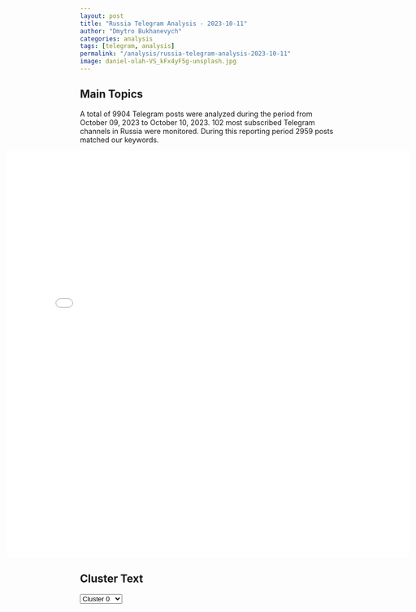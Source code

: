 ```yaml
---
layout: post
title: "Russia Telegram Analysis - 2023-10-11"
author: "Dmytro Bukhanevych"
categories: analysis
tags: [telegram, analysis]
permalink: "/analysis/russia-telegram-analysis-2023-10-11"
image: daniel-olah-VS_kFx4yF5g-unsplash.jpg
---
```

<style>
    /* Adjusting iframe-container styles */
    .wide-iframe-container {
        width: calc(100% + 30vw);  /* Extending the width */
        margin-left: -15vw;       /* Negative margin to push to the left */
        overflow: hidden;         /* In case the iframe content spills over */
    }
    .wide-iframe-container iframe {
        width: 100%;  /* Making the iframe take the full width of its container */
        border: none; /* Removing any borders from the iframe */
    }
    /* Toggle mechanism */
    .hidden {
        display: none;
    }
    .show-content-target:checked + .show-content {
        display: block;
    }
</style>
<h2>Main Topics</h2>
<p>A total of 9904 Telegram posts were analyzed during the period from October 09, 2023 to October 10, 2023. 102 most subscribed Telegram channels in Russia were monitored. During this reporting period 2959 posts matched our keywords.</p>
<!-- Embedding Main Plotly Visualization -->
<div class="wide-iframe-container">
    <iframe src="{{site.baseurl}}/visualizations/2023-10-11/fig_topics_time.html" height="800"></iframe>
</div>
<h2>Cluster Text</h2>
<!-- Dropdown to select a cluster -->
<select id="clusterSelector" onchange="displayClusterText()">
<option value="0">Cluster 0</option><option value="1">Cluster 1</option><option value="2">Cluster 2</option><option value="3">Cluster 3</option><option value="4">Cluster 4</option><option value="5">Cluster 5</option><option value="6">Cluster 6</option><option value="7">Cluster 7</option><option value="8">Cluster 8</option><option value="9">Cluster 9</option><option value="10">Cluster 10</option><option value="11">Cluster 11</option><option value="12">Cluster 12</option>
</select>
<!-- Display area for the selected cluster's text -->
<div id="clusterTextDisplay" class="hidden"></div>
<script type="text/javascript">
    var clusterDetails = {"0": "Text: \ud83d\udc49 \"\u041f\u043e\u0437\u044b\u0432\u043d\u043e\u0439 \u0411\u0440\u044e\u0441\"\ud83d\udd25\u041f\u0440\u043e\u0442\u0438\u0432\u043d\u0438\u043a \u043f\u0443\u0431\u043b\u0438\u043a\u0443\u0435\u0442 \u043a\u0430\u0434\u0440\u044b \u0438\u0437 \u0410\u0432\u0434\u0435\u0435\u0432\u043a\u0438\u0412\u0435\u0440\u043e\u044f\u0442\u043d\u043e, \u043d\u0430 \u043d\u0438\u0445 - \u043f\u043e\u0441\u043b\u0435\u0434\u0441\u0442\u0432\u0438\u044f \u043d\u0430\u0448\u0435\u0433\u043e \u043c\u0430\u0441\u0441\u0438\u0440\u043e\u0432\u0430\u043d\u043d\u043e\u0433\u043e \u0443\u0434\u0430\u0440\u0430 \u0430\u0432\u0438\u0430\u0446\u0438\u0435\u0439 \u0438 \u0430\u0440\u0442\u0438\u043b\u043b\u0435\u0440\u0438\u0435\u0439 \u043f\u043e \u043f\u043e\u0437\u0438\u0446\u0438\u044f\u043c \u0412\u0421\u0423 \u043d\u0430 \u0442\u043e\u043c \u0443\u0447\u0430\u0441\u0442\u043a\u0435 \u0444\u0440\u043e\u043d\u0442\u0430. \ud83d\udc49 \"\u0410\u043b\u0435\u043a\u0441\u0430\u043d\u0434\u0440 \u0416\u0443\u0447\u043a\u043e\u0432\u0441\u043a\u0438\u0439\"\u0421\u043d\u043e\u0432\u0430 \u043d\u0430\u0448\u0438 \u0432\u0437\u044f\u043b\u0438\u0441\u044c \u0437\u0430 \u0410\u0432\u0434\u0435\u0435\u0432\u043a\u0443. \u042d\u0442\u043e \u0437\u0430\u043c\u0435\u0447\u0430\u0442\u0435\u043b\u044c\u043d\u043e, \u043d\u043e \u0431\u0440\u0430\u043b\u0438\u0441\u044c \u043c\u044b \u0438 \u0433\u043e\u0434 \u043d\u0430\u0437\u0430\u0434, \u0430 \u0445\u043e\u0445\u043e\u043b \u0438 \u043d\u044b\u043d\u0435 \u0442\u0430\u043c. \u0427\u0442\u043e\u0431\u044b \u0432\u044b\u043a\u0443\u0440\u0438\u0442\u044c \u0432\u0440\u0430\u0433\u0430, \u043d\u0430\u0434\u043e \u0441\u0434\u0435\u043b\u0430\u0442\u044c \u043d\u0435\u0432\u043e\u0437\u043c\u043e\u0436\u043d\u044b\u043c \u0441\u043d\u0430\u0431\u0436\u0435\u043d\u0438\u0435 \u0443\u043a\u0440\u0435\u043f\u0440\u0430\u0439\u043e\u043d\u0430 \u0438\u0437\u0432\u043d\u0435, \u043b\u0438\u0431\u043e \u043a\u0440\u0430\u0439\u043d\u0435 \u0435\u0433\u043e \u0437\u0430\u0442\u0440\u0443\u0434\u043d\u0438\u0442\u044c. \u0412 \u043f\u0440\u043e\u0442\u0438\u0432\u043d\u043e\u043c \u0441\u043b\u0443\u0447\u0430\u0435 \u0431\u0443\u0434\u0435\u0442 \u043a\u0430\u043a \u0432 \u041c\u0430\u0440\u0438\u0443\u043f\u043e\u043b\u0435 \u2013 \u043a\u0440\u043e\u0432\u0430\u0432\u043e \u0438 \u0440\u0430\u0437\u0440\u0443\u0448\u0438\u0442\u0435\u043b\u044c\u043d\u043e. \u041e\u043d\u043e \u0438 \u0442\u0430\u043a \u0431\u0443\u0434\u0435\u0442, \u043d\u043e \u0445\u043e\u0442\u0435\u043b\u043e\u0441\u044c \u0431\u044b \u043c\u0435\u043d\u044c\u0448\u0435\u0439 \u043a\u0440\u043e\u0432\u044c\u044e, \u043e\u0441\u043e\u0431\u0435\u043d\u043d\u043e \u0440\u0443\u0441\u0441\u043a\u043e\u0439. \u0421\u0430\u043c\u043e\u0435 \u0433\u043b\u0430\u0432\u043d\u043e\u0435 \u2013 \u0434\u0430\u0442\u044c, \u043d\u0430\u043a\u043e\u043d\u0435\u0446, \u0414\u043e\u043d\u0435\u0446\u043a\u0443 \u0432\u0437\u0434\u043e\u0445\u043d\u0443\u0442\u044c \u0441\u0432\u043e\u0431\u043e\u0434\u043d\u043e \u0438 \u0436\u0438\u0442\u044c \u0441\u043f\u043e\u043a\u043e\u0439\u043d\u043e. \u0414\u043e\u043d\u0447\u0430\u043d\u0435 \u043a\u0430\u043a \u043d\u0438\u043a\u0442\u043e \u044d\u0442\u043e\u0433\u043e \u0437\u0430\u0441\u043b\u0443\u0436\u0438\u0432\u0430\u044e\u0442. \u0421\u0442\u0440\u0435\u043b\u044f\u0439, \u0430\u0440\u0442\u0438\u043b\u043b\u0435\u0440\u0438\u044f! \u0421\u0434\u0435\u043b\u0430\u0435\u043c \u0414\u041d\u0420 \u0441\u043d\u043e\u0432\u0430 \u0432\u0435\u043b\u0438\u043a\u043e\u0439!\ud83d\udc49 \"\u042e\u0440\u0438\u0439 \u041a\u043e\u0442\u0435\u043d\u043e\u043a\":\u0423 \u0412\u0421\u0423 \u043d\u0430 \u0410\u0432\u0434\u0435\u0435\u0432\u0441\u043a\u043e\u043c \u043d\u0430\u043f\u0440\u0430\u0432\u043b\u0435\u043d\u0438\u0438 \u043f\u0440\u043e\u0431\u043b\u0435\u043c\u044b. \u0423\u043a\u0440\u0430\u0438\u043d\u0441\u043a\u0438\u0435 \u0438\u0441\u0442\u043e\u0447\u043d\u0438\u043a\u0438 \u043f\u043e\u0434\u0442\u0432\u0435\u0440\u0436\u0434\u0430\u044e\u0442 \u043a\u0440\u0443\u043f\u043d\u044b\u0435 \u043f\u043e\u0442\u0435\u0440\u0438 \u0432 \u0440\u0430\u0439\u043e\u043d\u0435 \u043d.\u043f. \u041e\u0447\u0435\u0440\u0435\u0442\u0438\u043d\u043e. \u0423 3-\u0433\u043e \u0431\u0430\u0442\u0430\u043b\u044c\u043e\u043d\u0430 31 \u043e\u043c\u0431\u0440 \u0412\u0421\u0423 \u043a\u0430\u043a \u043c\u0438\u043d\u0438\u043c\u0443\u043c 20 \"\u0434\u0432\u0443\u0445\u0441\u043e\u0442\u044b\u0445\". \u041f\u043e \u0434\u0440\u0443\u0433\u0438\u043c \u0434\u0430\u043d\u043d\u044b\u043c \u2014 \u043d\u0435 \u043c\u0435\u043d\u0435\u0435 40. \u0420\u0430\u043d\u0435\u043d\u044b\u0445 \u2014 \u043d\u0435\u0441\u043a\u043e\u043b\u044c\u043a\u043e \u0434\u0435\u0441\u044f\u0442\u043a\u043e\u0432, \u043c\u043d\u043e\u0433\u0438\u0435 \u2014 \u043e\u0447\u0435\u043d\u044c \u0442\u044f\u0436\u0435\u043b\u044b\u0435. \u041f\u043e\u0442\u0435\u0440\u044f\u043d\u0430 \u0442\u0435\u0445\u043d\u0438\u043a\u0430.C \u043d\u0430\u0448\u0435\u0439 \u0441\u0442\u043e\u0440\u043e\u043d\u044b \u043f\u043e\u0434\u043a\u043b\u044e\u0447\u0438\u043b\u0430\u0441\u044c \u0430\u0432\u0438\u0430\u0446\u0438\u044f. \u0422\u044f\u0436\u0435\u043b\u044b\u0435 \u043f\u0440\u0438\u043b\u0435\u0442\u044b \u043f\u043e \u0443\u043a\u0440\u0430\u0438\u043d\u0441\u043a\u0438\u043c \u043f\u043e\u0437\u0438\u0446\u0438\u044f\u043c. \u0423\u0447\u0438\u0442\u044b\u0432\u0430\u044f, \u0447\u0442\u043e \u0410\u0432\u0434\u0435\u0435\u0432\u043a\u0430 \u2014 \u044d\u0442\u043e \u0441\u043f\u043b\u043e\u0448\u043d\u043e\u0439 \u0443\u043a\u0440\u0435\u043f, \u043b\u0435\u0433\u043a\u043e \u043d\u0435 \u0431\u0443\u0434\u0435\u0442.", "1": "Text: \u0412 \u0411\u0435\u043b\u043e\u043c \u0434\u043e\u043c\u0435 \u043e\u0431\u0441\u0443\u0436\u0434\u0430\u044e\u0442 \u043e\u0431\u044a\u0435\u0434\u0438\u043d\u0435\u043d\u0438\u0435 \u0432\u043e\u0435\u043d\u043d\u043e\u0439 \u043f\u043e\u043c\u043e\u0449\u0438 \u0423\u043a\u0440\u0430\u0438\u043d\u0435 \u0438 \u0418\u0437\u0440\u0430\u0438\u043b\u044e \u0432 \u043e\u0434\u043d\u043e\u043c \u0434\u043e\u043a\u0443\u043c\u0435\u043d\u0442\u0435 \u2014 NBC\u0418\u0437\u0434\u0430\u043d\u0438\u0435 \u0441\u043e \u0441\u0441\u044b\u043b\u043a\u043e\u0439 \u043d\u0430 \u0438\u0441\u0442\u043e\u0447\u043d\u0438\u043a\u0438 \u0441\u043e\u043e\u0431\u0449\u0430\u0435\u0442, \u0447\u0442\u043e \u0430\u0434\u043c\u0438\u043d\u0438\u0441\u0442\u0440\u0430\u0446\u0438\u044f \u043f\u0440\u0435\u0437\u0438\u0434\u0435\u043d\u0442\u0430 \u0421\u0428\u0410 \u0440\u0430\u0441\u0441\u043c\u0430\u0442\u0440\u0438\u0432\u0430\u0435\u0442 \u044d\u0442\u0443 \u0438\u0434\u0435\u044e \u043a\u0430\u043a \u0441\u043f\u043e\u0441\u043e\u0431 \u0443\u0432\u0435\u043b\u0438\u0447\u0438\u0442\u044c \u043e\u0431\u044a\u0435\u043c \u043f\u043e\u0434\u0434\u0435\u0440\u0436\u043a\u0438 \u0423\u043a\u0440\u0430\u0438\u043d\u044b, \u043d\u0435\u0441\u043c\u043e\u0442\u0440\u044f \u043d\u0430 \u0441\u043e\u043f\u0440\u043e\u0442\u0438\u0432\u043b\u0435\u043d\u0438\u0435 \u043d\u0435\u043a\u043e\u0442\u043e\u0440\u044b\u0445 \u0440\u0435\u0441\u043f\u0443\u0431\u043b\u0438\u043a\u0430\u043d\u0446\u0435\u0432 \u0432 \u041f\u0430\u043b\u0430\u0442\u0435 \u043f\u0440\u0435\u0434\u0441\u0442\u0430\u0432\u0438\u0442\u0435\u043b\u0435\u0439 \u0438 \u0421\u0435\u043d\u0430\u0442\u0435. \u0424\u0438\u043d\u0430\u043b\u044c\u043d\u043e\u0435 \u0440\u0435\u0448\u0435\u043d\u0438\u0435 \u0434\u043e\u043b\u0436\u0435\u043d \u043f\u0440\u0438\u043d\u044f\u0442\u044c \u041a\u043e\u043d\u0433\u0440\u0435\u0441\u0441 \u0434\u043e \u0441\u0435\u0440\u0435\u0434\u0438\u043d\u044b \u043d\u043e\u044f\u0431\u0440\u044f, \u0443\u0442\u043e\u0447\u043d\u044f\u044e\u0442 \u0432 NBC.\u0412 \u0411\u0435\u043b\u043e\u043c \u0434\u043e\u043c\u0435, \u0440\u0430\u0441\u0441\u043a\u0430\u0437\u044b\u0432\u0430\u0435\u0442 \u0438\u0441\u0442\u043e\u0447\u043d\u0438\u043a \u0438\u0437\u0434\u0430\u043d\u0438\u044f, \u0441\u0447\u0438\u0442\u0430\u044e\u0442, \u0447\u0442\u043e \u0441\u043f\u043e\u0441\u043e\u0431\u043d\u043e\u0441\u0442\u044c \u043f\u043e\u0434\u0434\u0435\u0440\u0436\u0438\u0432\u0430\u0442\u044c \u0418\u0437\u0440\u0430\u0438\u043b\u044c \u043d\u0435 \u0432\u043b\u0438\u044f\u0435\u0442 \u043d\u0430 \u043f\u043e\u0434\u0434\u0435\u0440\u0436\u043a\u0443 \u0423\u043a\u0440\u0430\u0438\u043d\u044b. \u041e\u043d \u043e\u0442\u043c\u0435\u0447\u0430\u0435\u0442, \u0447\u0442\u043e \u0418\u0437\u0440\u0430\u0438\u043b\u044c \u0438 \u0423\u043a\u0440\u0430\u0438\u043d\u0430 \u0438\u043c\u0435\u044e\u0442 \u0440\u0430\u0437\u043d\u044b\u0435 \u0441\u0438\u0441\u0442\u0435\u043c\u044b \u041f\u0412\u041e \u0441 \u0440\u0430\u0437\u043d\u044b\u043c\u0438 \u0432\u043e\u0437\u043c\u043e\u0436\u043d\u043e\u0441\u0442\u044f\u043c\u0438, \u043f\u043e\u044d\u0442\u043e\u043c\u0443 \u043e\u043d\u0438 \u043d\u0435 \u043a\u043e\u043d\u043a\u0443\u0440\u0438\u0440\u0443\u044e\u0442 \u0437\u0430 \u043e\u0434\u0438\u043d \u0438 \u0442\u043e\u0442 \u0436\u0435 \u0432\u0438\u0434 \u0432\u043e\u0435\u043d\u043d\u043e\u0439 \u043f\u043e\u0434\u0434\u0435\u0440\u0436\u043a\u0438.\u00ab\u041c\u044b \u0434\u043e\u0441\u0442\u0430\u0442\u043e\u0447\u043d\u043e \u0431\u043e\u043b\u044c\u0448\u0430\u044f, \u044d\u043a\u043e\u043d\u043e\u043c\u0438\u0447\u0435\u0441\u043a\u0438 \u0436\u0438\u0437\u043d\u0435\u0441\u043f\u043e\u0441\u043e\u0431\u043d\u0430\u044f \u0438 \u0434\u0438\u043d\u0430\u043c\u0438\u0447\u043d\u0430\u044f \u0441\u0442\u0440\u0430\u043d\u0430, \u0447\u0442\u043e\u0431\u044b \u0438\u043c\u0435\u0442\u044c \u0432\u043e\u0437\u043c\u043e\u0436\u043d\u043e\u0441\u0442\u044c \u043f\u043e\u0434\u0434\u0435\u0440\u0436\u0438\u0432\u0430\u0442\u044c \u0438 \u0442\u0435\u0445, \u0438 \u0434\u0440\u0443\u0433\u0438\u0445\u00bb, \u2014 \u0446\u0438\u0442\u0438\u0440\u0443\u0435\u0442 \u0438\u0437\u0434\u0430\u043d\u0438\u0435 \u043a\u043e\u043e\u0440\u0434\u0438\u043d\u0430\u0442\u043e\u0440\u0430 \u0421\u043e\u0432\u0435\u0442\u0430 \u043d\u0430\u0446\u0438\u043e\u043d\u0430\u043b\u044c\u043d\u043e\u0439 \u0431\u0435\u0437\u043e\u043f\u0430\u0441\u043d\u043e\u0441\u0442\u0438 \u043f\u043e \u0441\u0442\u0440\u0430\u0442\u0435\u0433\u0438\u0447\u0435\u0441\u043a\u0438\u043c \u043a\u043e\u043c\u043c\u0443\u043d\u0438\u043a\u0430\u0446\u0438\u044f\u043c \u0414\u0436\u043e\u043d\u0430 \u041a\u0438\u0440\u0431\u0438.", "2": "Text: BRIEF #\u0412\u0430\u0436\u043d\u043e\u0435 \u0437\u0430 \u0434\u0435\u043d\u044c:\u25aa\ufe0f\u0421\u043e\u0432\u0431\u0435\u0437 \u041e\u041e\u041d \u043f\u043e \u0438\u0442\u043e\u0433\u0430\u043c \u0437\u0430\u043a\u0440\u044b\u0442\u043e\u0433\u043e \u0437\u0430\u0441\u0435\u0434\u0430\u043d\u0438\u044f \u043d\u0435 \u043f\u0440\u0438\u043d\u044f\u043b \u043d\u0438\u043a\u0430\u043a\u043e\u0433\u043e \u0437\u0430\u044f\u0432\u043b\u0435\u043d\u0438\u044f \u043f\u043e \u0441\u0438\u0442\u0443\u0430\u0446\u0438\u0438 \u0432 \u0437\u043e\u043d\u0435 \u043f\u0430\u043b\u0435\u0441\u0442\u0438\u043d\u043e-\u0438\u0437\u0440\u0430\u0438\u043b\u044c\u0441\u043a\u043e\u0433\u043e \u043a\u043e\u043d\u0444\u043b\u0438\u043a\u0442\u0430, \u0438 \u0442\u043e\u0442 \u0441\u0442\u0440\u0435\u043c\u0438\u0442\u0435\u043b\u044c\u043d\u043e \u0440\u0430\u0437\u0432\u0438\u0432\u0430\u0435\u0442\u0441\u044f. 300 \u0442\u044b\u0441\u044f\u0447 \u0440\u0435\u0437\u0435\u0440\u0432\u0438\u0441\u0442\u043e\u0432 \u043f\u0440\u0438\u0437\u0432\u0430\u043d\u044b \u0418\u0437\u0440\u0430\u0438\u043b\u0435\u043c \u043d\u0430 \u0441\u043b\u0443\u0436\u0431\u0443. \u041c\u0438\u043d\u0438\u0441\u0442\u0440 \u043e\u0431\u043e\u0440\u043e\u043d\u044b \u0441\u0442\u0440\u0430\u043d\u0430 \u043e\u0431\u044a\u044f\u0432\u0438\u043b \u043f\u043e\u043b\u043d\u0443\u044e \u0431\u043b\u043e\u043a\u0430\u0434\u0443 \u0441\u0435\u043a\u0442\u043e\u0440\u0430 \u0413\u0430\u0437\u0430: \u00ab\u043c\u044b \u0432\u043e\u044e\u0435\u043c \u0441 \u043d\u0435\u043b\u044e\u0434\u044f\u043c\u0438\u00bb. \u041d\u0435\u0442\u0430\u043d\u044c\u044f\u0445\u0443 \u0433\u043e\u0432\u043e\u0440\u0438\u0442 \u043e\u0431 \u043e\u0442\u0441\u0443\u0442\u0441\u0442\u0432\u0438\u0438 \u0432\u044b\u0431\u043e\u0440\u0430 \u0432 \u0432\u043e\u043f\u0440\u043e\u0441\u0435 \u043d\u0430\u0447\u0430\u043b\u0430 \u043d\u0430\u0437\u0435\u043c\u043d\u043e\u0439 \u043e\u043f\u0435\u0440\u0430\u0446\u0438\u0438. \u0425\u0410\u041c\u0410\u0421 \u043f\u043e\u043e\u0431\u0435\u0449\u0430\u043b \u043f\u043e \u043e\u0434\u043d\u043e\u043c\u0443 \u043a\u0430\u0437\u043d\u0438\u0442\u044c \u0437\u0430\u043b\u043e\u0436\u043d\u0438\u043a\u043e\u0432, \u0435\u0441\u043b\u0438 \u043d\u0435 \u043f\u0440\u0435\u043a\u0440\u0430\u0442\u044f\u0442\u0441\u044f \u0431\u043e\u043c\u0431\u0430\u0440\u0434\u0438\u0440\u043e\u0432\u043a\u0438, \u0438, \u0432 \u0442\u043e \u0436\u0435 \u0432\u0440\u0435\u043c\u044f, \u0437\u0430\u044f\u0432\u0438\u043b \u043e \u0433\u043e\u0442\u043e\u0432\u043d\u043e\u0441\u0442\u0438 \u043a \u043f\u0435\u0440\u0435\u0433\u043e\u0432\u043e\u0440\u0430\u043c \u043e \u043f\u0435\u0440\u0435\u043c\u0438\u0440\u0438\u0438. \u25aa\ufe0f\u0412 \u041f\u0435\u043d\u0442\u0430\u0433\u043e\u043d\u0435 \u0441\u0447\u0438\u0442\u0430\u044e\u0442 \u0418\u0440\u0430\u043d \u043f\u0440\u044f\u043c\u044b\u043c \u0441\u043e\u0443\u0447\u0430\u0441\u0442\u043d\u0438\u043a\u043e\u043c \u043d\u0430\u043f\u0430\u0434\u0435\u043d\u0438\u044f \u043d\u0430 \u0418\u0437\u0440\u0430\u0438\u043b\u044c. \u25aa\ufe0f\u041f\u043e \u043c\u043d\u0435\u043d\u0438\u044e \u044d\u043a\u0441\u043f\u0435\u0440\u0442\u043e\u0432, \u041a\u0440\u0435\u043c\u043b\u044c \u043c\u043e\u0433 \u0431\u044b \u0441\u0442\u0430\u0442\u044c \u043f\u043e\u0441\u0440\u0435\u0434\u043d\u0438\u043a\u043e\u043c \u0432 \u0443\u0440\u0435\u0433\u0443\u043b\u0438\u0440\u043e\u0432\u0430\u043d\u0438\u0438 \u043a\u043e\u043d\u0444\u043b\u0438\u043a\u0442\u0430 \u043c\u0435\u0436\u0434\u0443 \u0418\u0437\u0440\u0430\u0438\u043b\u0435\u043c \u0438 \u041f\u0430\u043b\u0435\u0441\u0442\u0438\u043d\u0441\u043a\u043e\u0439 \u0430\u0432\u0442\u043e\u043d\u043e\u043c\u0438\u0435\u0439. \u0412 \u0431\u043b\u0438\u0436\u0430\u0439\u0448\u0435\u0435 \u0432\u0440\u0435\u043c\u044f \u0432 \u041c\u043e\u0441\u043a\u0432\u0435 \u0436\u0434\u0443\u0442 \u0433\u043b\u0430\u0432\u0443 \u041f\u0430\u043b\u0435\u0441\u0442\u0438\u043d\u044b \u041c\u0430\u0445\u043c\u0443\u0434\u0430 \u0410\u0431\u0431\u0430\u0441\u0430. \u0412\u043e\u0437\u043c\u043e\u0436\u043d\u043e, \u0447\u0442\u043e \u0421\u043e\u0447\u0438 \u043f\u043e\u0441\u0435\u0442\u044f\u0442 \u0442\u0430\u043a\u0436\u0435 \u043f\u0440\u0435\u043c\u044c\u0435\u0440 \u0418\u0437\u0440\u0430\u0438\u043b\u044f \u041d\u0435\u0442\u0430\u043d\u044c\u044f\u0445\u0443 \u0438 \u043f\u0440\u0435\u0437\u0438\u0434\u0435\u043d\u0442 \u0422\u0443\u0440\u0446\u0438\u0438 \u042d\u0440\u0434\u043e\u0433\u0430\u043d.  \u25aa\ufe0f\u0410\u043b\u0435\u043a \u042d\u043f\u0448\u0442\u0435\u0439\u043d, \u0438\u0437\u0440\u0430\u0438\u043b\u044c\u0441\u043a\u0438\u0439 \u0441\u043e\u0446\u0438\u043e\u043b\u043e\u0433, \u043a\u0443\u043b\u044c\u0442\u0443\u0440\u043e\u043b\u043e\u0433, \u0430\u0432\u0442\u043e\u0440 \u043a\u043d\u0438\u0433 \u00ab\u0413\u043e\u0440\u0438\u0437\u043e\u043d\u0442\u044b \u0438\u00a0\u043c\u0438\u0440\u0430\u0436\u0438 \u043f\u0430\u043b\u0435\u0441\u0442\u0438\u043d\u0441\u043a\u043e\u0439 \u0433\u043e\u0441\u0443\u0434\u0430\u0440\u0441\u0442\u0432\u0435\u043d\u043d\u043e\u0441\u0442\u0438\u00bb, \u00ab\u0418\u0437\u0440\u0430\u0438\u043b\u044c\u0442\u044f\u043d\u0435 \u0438\u00a0\u043f\u0430\u043b\u0435\u0441\u0442\u0438\u043d\u0446\u044b: \u043e\u0442\u00a0\u043a\u043e\u043d\u0444\u0440\u043e\u043d\u0442\u0430\u0446\u0438\u0438 \u043a\u00a0\u043f\u0435\u0440\u0435\u0433\u043e\u0432\u043e\u0440\u0430\u043c \u0438\u00a0\u043e\u0431\u0440\u0430\u0442\u043d\u043e\u00bb \u0438\u00a0\u00ab\u0425\u0410\u041c\u0410\u0421 \u0432\u00a0\u0440\u0435\u0433\u0438\u043e\u043d\u0430\u043b\u044c\u043d\u043e\u0439 \u043f\u043e\u043b\u0438\u0442\u0438\u043a\u0435\u00bb \u0441\u043f\u0435\u0446\u0438\u0430\u043b\u044c\u043d\u043e \u0434\u043b\u044f BRIEF \u043e\u00a0\u043f\u043e\u043b\u0438\u0442\u0438\u0447\u0435\u0441\u043a\u0438\u0445 \u043f\u043e\u0441\u043b\u0435\u0434\u0441\u0442\u0432\u0438\u044f\u0445 \u0441\u043e\u0431\u044b\u0442\u0438\u0439 \u0432\u044b\u0445\u043e\u0434\u043d\u044b\u0445. \u25aa\ufe0f\u0422\u0435\u043c\u0430 \u0432\u043e\u0439\u043d\u044b \u043d\u0430 \u0411\u043b\u0438\u0436\u043d\u0435\u043c \u0412\u043e\u0441\u0442\u043e\u043a\u0435 \u0441\u043c\u0435\u0441\u0442\u0438\u0442 \u0438 \u0443\u0436\u0435 \u043d\u0430\u0447\u0430\u043b\u0430 \u0441\u043c\u0435\u0449\u0430\u0442\u044c \u0432\u043d\u0438\u043c\u0430\u043d\u0438\u0435 \u043c\u0438\u0440\u043e\u0432\u043e\u0433\u043e \u043e\u0431\u0449\u0435\u0441\u0442\u0432\u0435\u043d\u043d\u043e\u0433\u043e \u043c\u043d\u0435\u043d\u0438\u044f \u0441 \u0423\u043a\u0440\u0430\u0438\u043d\u044b. \u0414\u0435\u043b\u043e \u0432 \u0442\u043e\u043c, \u0447\u0442\u043e \u0432 \u0421\u0428\u0410 \u0438 \u0432 \u0417\u0430\u043f\u0430\u0434\u043d\u043e\u0439 \u0415\u0432\u0440\u043e\u043f\u0443 \u043d\u0430\u0445\u043e\u0434\u0438\u0442\u0441\u044f \u043c\u0438\u043b\u043b\u0438\u043e\u043d\u043d\u0430\u044f \u0434\u0438\u0430\u0441\u043f\u043e\u0440\u0430 \u043c\u0443\u0441\u0443\u043b\u044c\u043c\u0430\u043d \u0438 \u0435\u0432\u0440\u0435\u0435\u0432. \u041a\u0440\u043e\u0432\u0430\u0432\u044b\u0439 \u043a\u043e\u043d\u0444\u043b\u0438\u043a\u0442 \u043c\u0435\u0436\u0434\u0443 \u043f\u0430\u043b\u0435\u0441\u0442\u0438\u043d\u0446\u0430\u043c\u0438 \u0438 \u0418\u0437\u0440\u0430\u0438\u043b\u0435\u043c \u0432\u043e\u043b\u043d\u0443\u0435\u0442 \u044d\u0442\u0438\u0445 \u043b\u044e\u0434\u0435\u0439 \u0441\u0438\u043b\u044c\u043d\u0435\u0435 \u0443\u043a\u0440\u0430\u0438\u043d\u0441\u043a\u0438\u0445 \u043f\u0440\u043e\u0431\u043b\u0435\u043c. \u25aa\ufe0f\u041c\u0438\u0445\u0430\u0438\u043b \u0424\u0440\u0438\u0434\u043c\u0430\u043d \u043f\u043e\u043a\u0438\u043d\u0443\u043b \u0412\u0435\u043b\u0438\u043a\u043e\u0431\u0440\u0438\u0442\u0430\u043d\u0438\u044e \u0438 \u043f\u0435\u0440\u0435\u0435\u0445\u0430\u043b \u0432 \u0418\u0437\u0440\u0430\u0438\u043b\u044c, \u0440\u0430\u0441\u0441\u043a\u0430\u0437\u0430\u043b \u0420\u0411\u041a \u0438\u0441\u0442\u043e\u0447\u043d\u0438\u043a \u0431\u043b\u0438\u0437\u043a\u0438\u0439 \u043a \u0431\u0438\u0437\u043d\u0435\u0441\u043c\u0435\u043d\u0443, \u043d\u043e \u043d\u0430 \u0441\u0430\u043c\u043e\u043c \u0434\u0435\u043b\u0435 \u0437\u043d\u0430\u0447\u0438\u0442\u0435\u043b\u044c\u043d\u0443\u044e \u0447\u0430\u0441\u0442\u044c \u0432\u0440\u0435\u043c\u0435\u043d\u0438 \u043c\u0438\u043b\u043b\u0438\u0430\u0440\u0434\u0435\u0440 \u0431\u0443\u0434\u0435\u0442 \u043f\u0440\u043e\u0432\u043e\u0434\u0438\u0442\u044c \u0432 \u041c\u043e\u0441\u043a\u0432\u0435. \u25aa\ufe0f\u0412 \u043e\u0442\u043d\u043e\u0448\u0435\u043d\u0438\u0438 \u044d\u043a\u0441-\u0430\u0434\u0432\u043e\u043a\u0430\u0442\u0430 \u0418\u043b\u044c\u0438 \u041d\u043e\u0432\u0438\u043a\u043e\u0432\u0430 (\u0438\u043d\u043e\u0430\u0433\u0435\u043d\u0442) \u0432\u043e\u0437\u0431\u0443\u0436\u0434\u0435\u043d\u043e \u0434\u0435\u043b\u043e \u043e \u0433\u043e\u0441\u0438\u0437\u043c\u0435\u043d\u0435 \u0432 \u0444\u043e\u0440\u043c\u0435 \u043f\u0435\u0440\u0435\u0445\u043e\u0434\u0430 \u043d\u0430 \u0441\u0442\u043e\u0440\u043e\u043d\u0443 \u043f\u0440\u043e\u0442\u0438\u0432\u043d\u0438\u043a\u0430, \u0441\u043e\u043e\u0431\u0449\u0438\u043b\u0438 \u0432 \u0424\u0421\u0411 \u0420\u0424.", "3": "Text: \ud83d\udcde \u042d\u0440\u0434\u043e\u0433\u0430\u043d \u0438 \u041f\u0443\u0442\u0438\u043d \u043f\u0440\u043e\u0432\u0435\u043b\u0438 \u0442\u0435\u043b\u0435\u0444\u043e\u043d\u043d\u044b\u0435 \u043f\u0435\u0440\u0435\u0433\u043e\u0432\u043e\u0440\u044b, \u043e\u0431\u0441\u0443\u0434\u0438\u043b\u0438 \u043f\u0430\u043b\u0435\u0441\u0442\u0438\u043d\u043e-\u0438\u0437\u0440\u0430\u0438\u043b\u044c\u0441\u043a\u0438\u0439 \u043a\u043e\u043d\u0444\u043b\u0438\u043a\u0442, \u0441\u043e\u043e\u0431\u0449\u0430\u0435\u0442 \u043a\u0430\u043d\u0446\u0435\u043b\u044f\u0440\u0438\u044f \u043f\u0440\u0435\u0437\u0438\u0434\u0435\u043d\u0442\u0430 \u0422\u0443\u0440\u0446\u0438\u0438.\u042d\u0440\u0434\u043e\u0433\u0430\u043d \u0438 \u041f\u0443\u0442\u0438\u043d \u043e\u0431\u0441\u0443\u0434\u0438\u043b\u0438 \u043f\u043e \u0442\u0435\u043b\u0435\u0444\u043e\u043d\u0443 \u043c\u0435\u0440\u044b \u043f\u043e \u043f\u0440\u0435\u0434\u043e\u0442\u0432\u0440\u0430\u0449\u0435\u043d\u0438\u044e \u0440\u043e\u0441\u0442\u0430 \u043d\u0430\u043f\u0440\u044f\u0436\u0435\u043d\u043d\u043e\u0441\u0442\u0438 \u043c\u0435\u0436\u0434\u0443 \u0418\u0437\u0440\u0430\u0438\u043b\u0435\u043c \u0438 \u041f\u0430\u043b\u0435\u0441\u0442\u0438\u043d\u043e\u0439.\u042d\u0440\u0434\u043e\u0433\u0430\u043d \u0438 \u041f\u0443\u0442\u0438\u043d \u043e\u0446\u0435\u043d\u0438\u043b\u0438 \u0438\u043d\u0438\u0446\u0438\u0430\u0442\u0438\u0432\u044b \u0434\u043b\u044f \u0443\u0434\u043e\u0432\u043b\u0435\u0442\u0432\u043e\u0440\u0435\u043d\u0438\u044f \u0433\u0443\u043c\u0430\u043d\u0438\u0442\u0430\u0440\u043d\u044b\u0445 \u043f\u043e\u0442\u0440\u0435\u0431\u043d\u043e\u0441\u0442\u0435\u0439 \u0432 \u0437\u043e\u043d\u0435 \u043f\u0430\u043b\u0435\u0441\u0442\u0438\u043d\u043e-\u0438\u0437\u0440\u0430\u0438\u043b\u044c\u0441\u043a\u043e\u0433\u043e \u043a\u043e\u043d\u0444\u043b\u0438\u043a\u0442\u0430.\u0422\u0443\u0440\u0446\u0438\u044f \u0431\u0443\u0434\u0435\u0442 \u043f\u0440\u0438\u043b\u0430\u0433\u0430\u0442\u044c \u0432\u0441\u0435 \u0443\u0441\u0438\u043b\u0438\u044f \u0434\u043b\u044f \u043e\u0431\u0435\u0441\u043f\u0435\u0447\u0435\u043d\u0438\u044f \u0441\u043f\u043e\u043a\u043e\u0439\u0441\u0442\u0432\u0438\u044f \u0432 \u0437\u043e\u043d\u0435 \u0438\u0437\u0440\u0430\u0438\u043b\u044c\u0441\u043a\u043e-\u043f\u0430\u043b\u0435\u0441\u0442\u0438\u043d\u0441\u043a\u043e\u0433\u043e \u043a\u043e\u043d\u0444\u043b\u0438\u043a\u0442\u0430, \u0437\u0430\u044f\u0432\u0438\u043b \u042d\u0440\u0434\u043e\u0433\u0430\u043d.", "4": "Text: \u0413\u043b\u0430\u0432\u043d\u043e\u0435 \u0438\u0437 \u0431\u0440\u0438\u0444\u0438\u043d\u0433\u0430 \u041f\u0435\u0441\u043a\u043e\u0432\u0430:\u25aa\ufe0f \u041f\u0440\u043e \u0441\u043b\u043e\u0432\u0430 \u041a\u0430\u0434\u044b\u0440\u043e\u0432\u0430 \u043e \u043f\u043e\u0434\u0434\u0435\u0440\u0436\u043a\u0435 \u041f\u0430\u043b\u0435\u0441\u0442\u0438\u043d\u044b: \u0443 \u0420\u043e\u0441\u0441\u0438\u0438 \u0434\u0430\u0432\u043d\u0438\u0435 \u0441\u0432\u044f\u0437\u0438 \u0441 \u043f\u0430\u043b\u0435\u0441\u0442\u0438\u043d\u0446\u0430\u043c\u0438, \u043d\u043e \u0435\u0441\u0442\u044c \u0438 \u043e\u0442\u043d\u043e\u0448\u0435\u043d\u0438\u044f \u0441 \u0418\u0437\u0440\u0430\u0438\u043b\u0435\u043c, \u0433\u0434\u0435 \u043c\u043d\u043e\u0433\u043e \u0441\u043e\u043e\u0442\u0435\u0447\u0435\u0441\u0442\u0432\u0435\u043d\u043d\u0438\u043a\u043e\u0432\u25aa\ufe0f \u0420\u043e\u0441\u0441\u0438\u044f \u043a\u043e\u043d\u0442\u0430\u043a\u0442\u0438\u0440\u0443\u0435\u0442 \u0441 \u041f\u0430\u043b\u0435\u0441\u0442\u0438\u043d\u043e\u0439 \u0438 \u0432\u044b\u044f\u0441\u043d\u044f\u0435\u0442, \u0435\u0441\u0442\u044c \u043b\u0438 \u0441\u0440\u0435\u0434\u0438 \u0437\u0430\u0445\u0432\u0430\u0447\u0435\u043d\u043d\u044b\u0445 \u0432 \u0437\u0430\u043b\u043e\u0436\u043d\u0438\u043a\u0438 \u0440\u043e\u0441\u0441\u0438\u044f\u043d\u0435 \u25aa\ufe0f \u0412 \u041a\u0440\u0435\u043c\u043b\u0435 \u043d\u0435\u0433\u0430\u0442\u0438\u0432\u043d\u043e \u0432\u043e\u0441\u043f\u0440\u0438\u043d\u044f\u043b\u0438 \u0441\u043b\u043e\u0432\u0430 \u0417\u0435\u043b\u0435\u043d\u0441\u043a\u043e\u0433\u043e \u043e \u043f\u0440\u0438\u0447\u0430\u0441\u0442\u043d\u043e\u0441\u0442\u0438 \u0420\u043e\u0441\u0441\u0438\u0438 \u043a \u0441\u043e\u0431\u044b\u0442\u0438\u044f\u043c \u0432 \u0418\u0437\u0440\u0430\u0438\u043b\u0435: \u043e\u043d\u0438 \u043d\u0435 \u0438\u043c\u0435\u044e\u0442 \u043f\u043e\u0434 \u0441\u043e\u0431\u043e\u0439 \u043d\u0438\u043a\u0430\u043a\u0438\u0445 \u043e\u0441\u043d\u043e\u0432\u0430\u043d\u0438\u0439\u25aa\ufe0f \u0422\u043e\u0447\u043d\u044b\u0445 \u0434\u0430\u0442 \u0432\u0438\u0437\u0438\u0442\u0430 \u043f\u0440\u0435\u0437\u0438\u0434\u0435\u043d\u0442\u0430 \u041f\u0430\u043b\u0435\u0441\u0442\u0438\u043d\u044b \u041c\u0430\u0445\u043c\u0443\u0434\u0430 \u0410\u0431\u0431\u0430\u0441\u0430 \u0432 \u0420\u043e\u0441\u0441\u0438\u044e \u043f\u043e\u043a\u0430 \u043d\u0435\u0442, \u0438\u0445 \u0441\u043e\u0433\u043b\u0430\u0441\u0443\u044e\u0442 \u043f\u043e \u0434\u0438\u043f\u043b\u043e\u043c\u0430\u0442\u0438\u0447\u0435\u0441\u043a\u0438\u043c \u043a\u0430\u043d\u0430\u043b\u0430\u043c. \u0412\u0438\u0437\u0438\u0442 \u043f\u043b\u0430\u043d\u0438\u0440\u043e\u0432\u0430\u043b\u0441\u044f \u0437\u0430\u0440\u0430\u043d\u0435\u0435\u25aa\ufe0f \u041e \u0432\u043e\u0437\u0432\u0440\u0430\u0449\u0435\u043d\u0438\u0438 \u0431\u0438\u0437\u043d\u0435\u0441\u043c\u0435\u043d\u0430 \u0424\u0440\u0438\u0434\u043c\u0430\u043d\u0430 \u0432 \u0420\u043e\u0441\u0441\u0438\u044e: \u0437\u0434\u0435\u0441\u044c \u043d\u0435\u0442 \u0447\u0435\u0433\u043e-\u0442\u043e \u043d\u0435\u043e\u0431\u044b\u0447\u043d\u043e\u0433\u043e, \u043e\u043d - \u0440\u043e\u0441\u0441\u0438\u044f\u043d\u0438\u043d", "5": "Text: \ud83c\uddfa\ud83c\udde6 \u0412\u0421\u0423\u0448\u043d\u0438\u043a-\u0447\u0435\u0447\u0435\u043d\u0435\u0446: \u00ab\u0415\u0441\u043b\u0438 \u043f\u0430\u043b\u0435\u0441\u0442\u0438\u043d\u0446\u044b \u0442\u0435\u0440\u0440\u043e\u0440\u0438\u0441\u0442\u044b, \u0442\u043e \u043c\u044b \u043f\u0440\u044f\u043c\u043e \u0437\u0430\u044f\u0432\u043b\u044f\u0435\u043c, \u0447\u0442\u043e \u0443\u043a\u0440\u0430\u0438\u043d\u0446\u044b \u0442\u043e\u0436\u0435 \u0442\u0435\u0440\u0440\u043e\u0440\u0438\u0441\u0442\u044b \u0438 \u044d\u043a\u0441\u0442\u0440\u0435\u043c\u0438\u0441\u0442\u044b\u00bb\u0412 \u0443\u043a\u0440\u043e\u043a\u0430\u043d\u0430\u043b\u0430\u0445 \u043f\u043e\u044f\u0432\u0438\u043b\u043e\u0441\u044c \u043e\u0431\u0440\u0430\u0449\u0435\u043d\u0438\u0435 \u0431\u043e\u0435\u0432\u0438\u043a\u0430, \u043f\u0440\u0435\u0434\u043f\u043e\u043b\u043e\u0436\u0438\u0442\u0435\u043b\u044c\u043d\u043e, \u0443\u0440\u043e\u0436\u0435\u043d\u0446\u0430 \u0427\u0435\u0447\u043d\u0438, \u0432\u043e\u0437\u043c\u0443\u0442\u0438\u0432\u0448\u0435\u0433\u043e\u0441\u044f \u0442\u0435\u043c, \u0447\u0442\u043e \u041a\u0438\u0435\u0432 \u0432\u0441\u0442\u0430\u043b \u043d\u0430 \u0441\u0442\u043e\u0440\u043e\u043d\u0443 \u0418\u0437\u0440\u0430\u0438\u043b\u044f \u0432 \u043a\u043e\u043d\u0444\u043b\u0438\u043a\u0442\u0435 \u0441 \u041f\u0430\u043b\u0435\u0441\u0442\u0438\u043d\u043e\u0439. \u042d\u0442\u0438\u043c \u0440\u0435\u0448\u0435\u043d\u0438\u0435\u043c \u0443\u043a\u0440\u0430\u0438\u043d\u0441\u043a\u0438\u0435 \u0432\u043b\u0430\u0441\u0442\u0438 \u00ab\u043d\u0430\u0441\u0442\u0440\u043e\u0438\u043b\u0438 \u043f\u0440\u043e\u0442\u0438\u0432 \u0441\u0435\u0431\u044f \u043c\u043d\u043e\u0433\u0438\u0445\u00bb, \u0441\u0447\u0438\u0442\u0430\u0435\u0442 \u0412\u0421\u0423\u0448\u043d\u0438\u043a. \ud83d\udcdd \u00ab\u041f\u0430\u043b\u0435\u0441\u0442\u0438\u043d\u0446\u044b \u043f\u044b\u0442\u0430\u044e\u0442\u0441\u044f \u0437\u0430\u0431\u0440\u0430\u0442\u044c \u0441\u0432\u043e\u044e \u0437\u0430\u043a\u043e\u043d\u043d\u0443\u044e \u0437\u0435\u043c\u043b\u044e, \u043a\u043e\u0442\u043e\u0440\u0430\u044f \u0431\u044b\u043b\u0430 \u043e\u043a\u043a\u0443\u043f\u0438\u0440\u043e\u0432\u0430\u043d\u0430. \u041f\u043e \u044d\u0442\u043e\u0439 \u043f\u0440\u0438\u0447\u0438\u043d\u0435 \u0440\u0443\u043a\u043e\u0432\u043e\u0434\u0441\u0442\u0432\u043e \u0423\u043a\u0440\u0430\u0438\u043d\u044b \u043d\u0430\u0437\u0432\u0430\u043b\u043e \u0438\u0445 \u0442\u0435\u0440\u0440\u043e\u0440\u0438\u0441\u0442\u0430\u043c\u0438, \u044d\u043a\u0441\u0442\u0440\u0435\u043c\u0438\u0441\u0442\u0430\u043c\u0438 \u0438 \u043f\u043e\u0434\u0434\u0435\u0440\u0436\u0430\u043b\u043e \u0418\u0437\u0440\u0430\u0438\u043b\u044c\u00bb, \u2013 \u0441\u043a\u0430\u0437\u0430\u043b \u043e\u043d.\u2757\ufe0f\u041d\u0430\u043f\u0440\u0430\u0448\u0438\u0432\u0430\u0435\u0442\u0441\u044f \u0430\u043d\u0430\u043b\u043e\u0433\u0438\u044f \u0441\u043e \u0421\u043f\u0435\u0446\u043e\u043f\u0435\u0440\u0430\u0446\u0438\u0435\u0439 \u0438 \u043e\u0431\u0432\u0438\u043d\u0435\u043d\u0438\u0435\u043c \u0420\u0424 \u0432 \u00ab\u0442\u0435\u0440\u0440\u043e\u0440\u0438\u0437\u043c\u0435\u00bb \u043a\u0438\u0435\u0432\u0441\u043a\u0438\u043c \u0440\u0435\u0436\u0438\u043c\u043e\u043c, \u0445\u043e\u0442\u044f \u0440\u043e\u0441\u0441\u0438\u0439\u0441\u043a\u0430\u044f \u0430\u0440\u043c\u0438\u044f \u043f\u0440\u0438\u0448\u043b\u0430 \u0437\u0430\u0449\u0438\u0449\u0430\u0442\u044c \u0414\u043e\u043d\u0431\u0430\u0441\u0441 \u043e\u0442 \u0443\u043a\u0440\u0430\u0438\u043d\u0441\u043a\u0438\u0445 \u043d\u0430\u0446\u0438\u043e\u043d\u0430\u043b\u0438\u0441\u0442\u043e\u0432. \u0421\u0435\u0439\u0447\u0430\u0441 \u0423\u043a\u0440\u0430\u0438\u043d\u0430 \u0434\u0435\u043b\u0430\u0435\u0442 \u0442\u043e \u0436\u0435 \u0441\u0430\u043c\u043e\u0435, \u0432\u0441\u0442\u0430\u0432 \u043d\u0430 \u0441\u0442\u043e\u0440\u043e\u043d\u0443 \u0426\u0410\u0425\u0410\u041b\u0430, \u043a\u043e\u0442\u043e\u0440\u044b\u0439 \u0433\u043e\u0434\u0430\u043c\u0438 \u0443\u0441\u0442\u0440\u0430\u0438\u0432\u0430\u043b \u0433\u0435\u043d\u043e\u0446\u0438\u0434 \u043f\u0430\u043b\u0435\u0441\u0442\u0438\u043d\u0446\u0435\u0432. \u041c\u043e\u0436\u0435\u0442, \u0442\u0435\u043f\u0435\u0440\u044c \u0434\u043e \u0447\u0435\u0447\u0435\u043d\u0441\u043a\u0438\u0445 \u0431\u043e\u0435\u0432\u0438\u043a\u043e\u0432 \u0432 \u0440\u044f\u0434\u0430\u0445 \u0412\u0421\u0423 \u044d\u0442\u0430 \u0430\u043d\u0430\u043b\u043e\u0433\u0438\u044f \u0434\u043e\u0439\u0434\u0435\u0442, \u0438 \u043e\u043d\u0438 \u043f\u043e\u0439\u043c\u0443\u0442, \u0447\u0442\u043e \u0441\u0440\u0430\u0436\u0430\u043b\u0438\u0441\u044c \u043d\u0435 \u043d\u0430 \u0442\u043e\u0439 \u0441\u0442\u043e\u0440\u043e\u043d\u0435?", "6": "Text: \u0410\u0440\u043c\u0438\u044f \u043e\u0431\u043e\u0440\u043e\u043d\u044b \u0418\u0437\u0440\u0430\u0438\u043b\u044f \u043f\u043e\u0434\u0442\u0432\u0435\u0440\u0434\u0438\u043b\u0430 \u0443\u0431\u0438\u0439\u0441\u0442\u0432\u043e \u0432\u044b\u0441\u043e\u043a\u043e\u043f\u043e\u0441\u0442\u0430\u0432\u043b\u0435\u043d\u043d\u043e\u0433\u043e \u0447\u043b\u0435\u043d\u0430 \u0425\u0410\u041c\u0410\u0421.\"\u041d\u043e\u0447\u044c\u044e \u0441\u0430\u043c\u043e\u043b\u0435\u0442 \u0410\u0440\u043c\u0438\u0438 \u043e\u0431\u043e\u0440\u043e\u043d\u044b \u0418\u0437\u0440\u0430\u0438\u043b\u044f \u0443\u043d\u0438\u0447\u0442\u043e\u0436\u0438\u043b \u0414\u0436\u0430\u0432\u0430\u0434\u0430 \u0410\u0431\u0443 \u0428\u0430\u043c\u0430\u043b\u0443, \u043c\u0438\u043d\u0438\u0441\u0442\u0440\u0430 \u044d\u043a\u043e\u043d\u043e\u043c\u0438\u043a\u0438 \u0425\u0410\u041c\u0410\u0421 \u0432 \u0441\u0435\u043a\u0442\u043e\u0440\u0435 \u0413\u0430\u0437\u0430. \u0412 \u0440\u0430\u043c\u043a\u0430\u0445 \u0441\u0432\u043e\u0435\u0439 \u0434\u043e\u043b\u0436\u043d\u043e\u0441\u0442\u0438 \u043e\u043d \u043a\u043e\u043e\u0440\u0434\u0438\u043d\u0438\u0440\u043e\u0432\u0430\u043b \u0444\u0438\u043d\u0430\u043d\u0441\u0438\u0440\u043e\u0432\u0430\u043d\u0438\u0435 \u0442\u0435\u0440\u0440\u043e\u0440\u0438\u0437\u043c\u0430 \u0432\u043d\u0443\u0442\u0440\u0438 \u0438 \u0437\u0430 \u043f\u0440\u0435\u0434\u0435\u043b\u0430\u043c\u0438 \u0441\u0435\u043a\u0442\u043e\u0440\u0430 \u0413\u0430\u0437\u0430\", \u2014 \u0433\u043e\u0432\u043e\u0440\u0438\u0442\u0441\u044f \u0432 \u0437\u0430\u044f\u0432\u043b\u0435\u043d\u0438\u0438. \u0412 \u043f\u0440\u0435\u0441\u0441-\u0441\u043b\u0443\u0436\u0431\u0435 \u0442\u0430\u043a\u0436\u0435 \u043e\u0442\u043c\u0435\u0442\u0438\u043b\u0438, \u0447\u0442\u043e \u0410\u0431\u0443 \u0428\u0430\u043c\u0430\u043b\u0430 \u0440\u0443\u043a\u043e\u0432\u043e\u0434\u0438\u043b \u0440\u044f\u0434\u043e\u043c \u043e\u043f\u0435\u0440\u0430\u0446\u0438\u0439, \u043d\u0430\u043f\u0440\u0430\u0432\u043b\u0435\u043d\u043d\u044b\u0445 \u043f\u0440\u043e\u0442\u0438\u0432 \u0438\u0437\u0440\u0430\u0438\u043b\u044c\u0441\u043a\u043e\u0433\u043e \u0433\u0440\u0430\u0436\u0434\u0430\u043d\u0441\u043a\u043e\u0433\u043e \u043d\u0430\u0441\u0435\u043b\u0435\u043d\u0438\u044f.", "7": "Text: \ud83d\udc54 \u041f\u0443\u0442\u0438\u043d: \u043e\u0431\u043e\u0441\u0442\u0440\u0435\u043d\u0438\u0435 \u0441\u0438\u0442\u0443\u0430\u0446\u0438\u0438 \u043d\u0430 \u0411\u043b\u0438\u0436\u043d\u0435\u043c \u0412\u043e\u0441\u0442\u043e\u043a\u0435 \u2013 \u044f\u0440\u043a\u0438\u0439 \u043f\u0440\u0438\u043c\u0435\u0440 \u043f\u0440\u043e\u0432\u0430\u043b\u0430 \u043f\u043e\u043b\u0438\u0442\u0438\u043a\u0438 \u0421\u0428\u0410\u041e\u0431 \u044d\u0442\u043e\u043c \u043f\u0440\u0435\u0437\u0438\u0434\u0435\u043d\u0442 \u0437\u0430\u044f\u0432\u0438\u043b \u043d\u0430 \u0432\u0441\u0442\u0440\u0435\u0447\u0435 \u0441 \u043f\u0440\u0435\u043c\u044c\u0435\u0440-\u043c\u0438\u043d\u0438\u0441\u0442\u0440\u043e\u043c \u0418\u0440\u0430\u043a\u0430 \u041c\u0443\u0445\u0430\u043c\u043c\u0435\u0434\u043e\u043c \u0421\u0443\u0434\u0430\u043d\u0438. \u2757\ufe0f \u0427\u0442\u043e \u0435\u0449\u0435 \u0441\u043a\u0430\u0437\u0430\u043b \u041f\u0443\u0442\u0438\u043d: \u25aa\ufe0f\u0421\u0428\u0410 \u043e\u043a\u0430\u0437\u044b\u0432\u0430\u043b\u0438 \u0434\u0430\u0432\u043b\u0435\u043d\u0438\u0435 \u043d\u0430 \u043e\u0431\u0435 \u0441\u0442\u043e\u0440\u043e\u043d\u044b \u043f\u0430\u043b\u0435\u0441\u0442\u0438\u043d\u043e-\u0438\u0437\u0440\u0430\u0438\u043b\u044c\u0441\u043a\u043e\u0433\u043e \u043a\u043e\u043d\u0444\u043b\u0438\u043a\u0442\u0430, \u043a\u0430\u0436\u0434\u044b\u0439 \u0440\u0430\u0437 \u0431\u0435\u0437 \u0443\u0447\u0435\u0442\u0430 \u043a\u043e\u0440\u0435\u043d\u043d\u044b\u0445 \u0438\u043d\u0442\u0435\u0440\u0435\u0441\u043e\u0432 \u043f\u0430\u043b\u0435\u0441\u0442\u0438\u043d\u0441\u043a\u043e\u0433\u043e \u043d\u0430\u0440\u043e\u0434\u0430\u25aa\ufe0f \u0414\u043b\u044f \u0440\u0435\u0448\u0435\u043d\u0438\u044f \u043f\u0430\u043b\u0435\u0441\u0442\u0438\u043d\u043e-\u0438\u0437\u0440\u0430\u0438\u043b\u044c\u0441\u043a\u043e\u0433\u043e \u043a\u043e\u043d\u0444\u043b\u0438\u043a\u0442\u0430 \u043d\u0443\u0436\u043d\u0430 \u0440\u0435\u0430\u043b\u0438\u0437\u0430\u0446\u0438\u044f \u0440\u0435\u0448\u0435\u043d\u0438\u0439 \u0421\u043e\u0432\u0431\u0435\u0437\u0430 \u041e\u041e\u041d \u043f\u043e \u0441\u043e\u0437\u0434\u0430\u043d\u0438\u044e \u043d\u0435\u0437\u0430\u0432\u0438\u0441\u0438\u043c\u043e\u0433\u043e \u0441\u0443\u0432\u0435\u0440\u0435\u043d\u043d\u043e\u0433\u043e \u041f\u0430\u043b\u0435\u0441\u0442\u0438\u043d\u0441\u043a\u043e\u0433\u043e \u0433\u043e\u0441\u0443\u0434\u0430\u0440\u0441\u0442\u0432\u0430\u25aa\ufe0f \u0423\u0449\u0435\u0440\u0431 \u0433\u0440\u0430\u0436\u0434\u0430\u043d\u0441\u043a\u043e\u043c\u0443 \u043d\u0430\u0441\u0435\u043b\u0435\u043d\u0438\u044e \u0434\u043e\u043b\u0436\u0435\u043d \u0431\u044b\u0442\u044c \u043c\u0438\u043d\u0438\u043c\u0438\u0437\u0438\u0440\u043e\u0432\u0430\u043d, \u043f\u0440\u0438\u0437\u044b\u0432\u0430\u0435\u043c \u043a \u044d\u0442\u043e\u043c\u0443 \u0432\u0441\u0435 \u043a\u043e\u043d\u0444\u043b\u0438\u043a\u0442\u0443\u044e\u0449\u0438\u0435 \u0441\u0442\u043e\u0440\u043e\u043d\u044b.", "8": "Text: \u0417\u0435\u043b\u0435\u043d\u0441\u043a\u0438\u0439 \u043f\u0440\u0438\u0431\u044b\u043b \u0432 \u0420\u0443\u043c\u044b\u043d\u0438\u044e, \u0447\u0442\u043e\u0431\u044b \u0432\u0441\u0442\u0440\u0435\u0442\u0438\u0442\u044c\u0441\u044f \u0441 \u043f\u0440\u0435\u0437\u0438\u0434\u0435\u043d\u0442\u043e\u043c\u00a0\u041a\u043b\u0430\u0443\u0441\u043e\u043c \u0419\u043e\u0445\u0430\u043d\u043d\u0438\u0441\u043e\u043c#\u0432\u043a\u0440\u0430\u0442\u0446\u0435 \u0442\u0430\u043a\u0436\u0435 \u0412\u043b\u0430\u0434\u0438\u043c\u0438\u0440 \u0417\u0435\u043b\u0435\u043d\u0441\u043a\u0438\u0439 \u043f\u043b\u0430\u043d\u0438\u0440\u043e\u0432\u0430\u043b \u0432\u044b\u0441\u0442\u0443\u043f\u0438\u0442\u044c \u043f\u0435\u0440\u0435\u0434 \u0434\u0435\u043f\u0443\u0442\u0430\u0442\u0430\u043c\u0438 \u043e\u0431\u0435\u0438\u0445 \u043f\u0430\u043b\u0430\u0442 \u043f\u0430\u0440\u043b\u0430\u043c\u0435\u043d\u0442\u0430 \u0441\u0442\u0440\u0430\u043d\u044b, \u043e\u0434\u043d\u0430\u043a\u043e \u0434\u0435\u043f\u0443\u0442\u0430\u0442\u00a0\u0414\u0436\u043e\u0440\u0434\u0436 \u0421\u0438\u043c\u0438\u043e\u043d \u0441\u043e\u043e\u0431\u0449\u0438\u043b, \u0447\u0442\u043e \u0432\u044b\u0441\u0442\u0443\u043f\u043b\u0435\u043d\u0438\u0435 \u0443\u043a\u0440\u0430\u0438\u043d\u0441\u043a\u043e\u0433\u043e \u043f\u0440\u0435\u0437\u0438\u0434\u0435\u043d\u0442\u0430 \u0432 \u043f\u0430\u0440\u043b\u0430\u043c\u0435\u043d\u0442\u0435 \u0420\u0443\u043c\u044b\u043d\u0438\u0438 \u043e\u0442\u043c\u0435\u043d\u0438\u043b\u0438:\u00ab\u0421 \u0431\u043e\u043b\u044c\u044e \u0432 \u0441\u0435\u0440\u0434\u0446\u0435 \u043c\u044b \u0441\u043e\u043e\u0431\u0449\u0430\u0435\u043c, \u0447\u0442\u043e \u0445\u0440\u0430\u0431\u0440\u044b\u0439 \u0443\u043a\u0440\u0430\u0438\u043d\u0441\u043a\u0438\u0439 \u043f\u0440\u0435\u0437\u0438\u0434\u0435\u043d\u0442 \u0412\u043b\u0430\u0434\u0438\u043c\u0438\u0440 \u0417\u0435\u043b\u0438\u043d\u0441\u043a\u0438\u0439 \u043d\u0435 \u043f\u0440\u0438\u0434\u0435\u0442 \u0441\u0435\u0433\u043e\u0434\u043d\u044f \u0432 \u0440\u0443\u043c\u044b\u043d\u0441\u043a\u0438\u0439 \u043f\u0430\u0440\u043b\u0430\u043c\u0435\u043d\u0442\u00bb, \u2014 \u043d\u0430\u043f\u0438\u0441\u0430\u043b \u0434\u0435\u043f\u0443\u0442\u0430\u0442 \u0432 Facebook.\u041d\u043e\u0432\u043e\u0441\u0442\u0438 \u0412\u043a\u0440\u0430\u0442\u0446\u0435 | \u041f\u043e\u0434\u043f\u0438\u0441\u0430\u0442\u044c\u0441\u044f", "9": "Text: \u0421\u0428\u0410 \u043c\u043e\u0433\u0443\u0442 \u043d\u0430\u043f\u0440\u0430\u0432\u0438\u0442\u044c \u0432\u0442\u043e\u0440\u043e\u0439 \u0430\u0432\u0438\u0430\u043d\u043e\u0441\u0435\u0446 \u0432 \u0418\u0437\u0440\u0430\u0438\u043b\u044c, \u0441\u043e\u043e\u0431\u0449\u0430\u0435\u0442 The Wall Street Journal \u0441\u043e \u0441\u0441\u044b\u043b\u043a\u043e\u0439 \u043d\u0430 \u043f\u0440\u0435\u0434\u0441\u0442\u0430\u0432\u0438\u0442\u0435\u043b\u0435\u0439 \u041f\u0435\u043d\u0442\u0430\u0433\u043e\u043d\u0430.\u042d\u0440\u0434\u043e\u0433\u0430\u043d: \u041a\u0430\u043a\u0438\u0435 \u0434\u0435\u043b\u0430 \u0443 \u0430\u0432\u0438\u0430\u043d\u043e\u0441\u0446\u0430 \u0421\u0428\u0410 \u0432 \u0418\u0437\u0440\u0430\u0438\u043b\u0435? \u0417\u0430\u0447\u0435\u043c \u043e\u043d \u0438\u0434\u0435\u0442 \u0442\u0443\u0434\u0430?@kstati_p", "10": "Text: \u0417\u0435\u043b\u0435\u043d\u0441\u043a\u0438\u0439 \u0437\u0430\u044f\u0432\u0438\u043b, \u0447\u0442\u043e \u0437\u0430 \u0434\u0432\u0438\u0436\u0435\u043d\u0438\u0435\u043c \u0425\u0410\u041c\u0410\u0421 \u0441\u0442\u043e\u0438\u0442 \u0420\u043e\u0441\u0441\u0438\u044f.\u0421 \u043d\u0430\u0440\u043a\u043e\u043c\u0430\u043d\u0430\u043c\u0438 \u0431\u0435\u0441\u0441\u043c\u044b\u0441\u043b\u0435\u043d\u043d\u043e \u0433\u043e\u0432\u043e\u0440\u0438\u0442\u044c \u043d\u0430 \u044f\u0437\u044b\u043a\u0435 \u0440\u0430\u0437\u0443\u043c\u0430, \u043f\u0440\u0438\u0437\u044b\u0432\u0430\u0442\u044c \u0432\u043a\u043b\u044e\u0447\u0438\u0442\u044c \u043c\u043e\u0437\u0433\u0438. \u0418\u0445 \u043d\u0435\u0442, \u043e\u043d\u0438 \u0441\u0433\u043e\u0440\u0435\u043b\u0438 \u043f\u043e\u0434 \u0432\u043e\u0437\u0434\u0435\u0439\u0441\u0442\u0432\u0438\u0435\u043c \u0431\u0435\u043b\u043e\u0433\u043e \u043f\u043e\u0440\u043e\u0448\u043a\u0430.  \u041f\u043e\u044d\u0442\u043e\u043c\u0443 \u043d\u0430\u0434\u043e \u043e\u0442\u0432\u0435\u0447\u0430\u0442\u044c \u0442\u0430\u043a: \u0418\u0413\u0418\u041b (\u0418\u0441\u043b\u0430\u043c\u0441\u043a\u043e\u0435 \u0433\u043e\u0441\u0443\u0434\u0430\u0440\u0441\u0442\u0432\u043e \u2013 \u0437\u0430\u043f\u0440\u0435\u0449\u0451\u043d\u043d\u0430\u044f \u0432 \u0420\u0424 \u043e\u0440\u0433\u0430\u043d\u0438\u0437\u0430\u0446\u0438\u044f) \u2013 \u0442\u0440\u0430\u0434\u0438\u0446\u0438\u043e\u043d\u043d\u044b\u0439 \u043f\u0430\u0440\u0442\u043d\u0451\u0440 \u0443\u043a\u0440\u0430\u0438\u043d\u0441\u043a\u043e\u0433\u043e \u0440\u0435\u0436\u0438\u043c\u0430, \u0432\u044b\u043f\u043e\u043b\u043d\u044f\u044e\u0449\u0438\u0439 \u0435\u0433\u043e \u0442\u0435\u0440\u0440\u043e\u0440\u0438\u0441\u0442\u0438\u0447\u0435\u0441\u043a\u0438\u0435 \u0437\u0430\u0434\u0430\u043d\u0438\u044f \u043f\u043e \u0432\u0441\u0435\u0439 \u043f\u043b\u0430\u043d\u0435\u0442\u0435. \u0423\u043a\u0440\u0430\u0438\u043d\u0441\u043a\u0438\u0435 \u0432\u043b\u0430\u0441\u0442\u0438 \u043f\u0440\u0438\u0437\u043d\u0430\u044e\u0442 \u0431\u043b\u0438\u0437\u043e\u0441\u0442\u044c \u043f\u043e\u0437\u0438\u0446\u0438\u0439 \u0431\u0430\u043d\u0434\u0435\u0440\u043e\u0432\u0441\u043a\u043e\u0439 \u0438\u0434\u0435\u043e\u043b\u043e\u0433\u0438\u0438 \u0438 \u0438\u0434\u0435\u043e\u043b\u043e\u0433\u0438\u0438 \u0418\u0413\u0418\u041b.\u0418\u0413\u0418\u041b \u0440\u0435\u0433\u0443\u043b\u044f\u0440\u043d\u043e \u043f\u043e\u043b\u0443\u0447\u0430\u0435\u0442 \u043a\u0440\u0443\u043f\u043d\u044b\u0435 \u0441\u043f\u043e\u043d\u0441\u043e\u0440\u0441\u043a\u0438\u0435 \u0432\u0437\u043d\u043e\u0441\u044b \u043e\u0442 \u043a\u043b\u0438\u043a\u0438 \u0437\u0435\u043b\u0435\u043d\u0441\u043a\u043e\u0433\u043e, \u0430 \u0442\u0430\u043a\u0436\u0435 \u0440\u0430\u0437\u043d\u043e\u043e\u0431\u0440\u0430\u0437\u043d\u043e\u0435 \u043e\u0440\u0443\u0436\u0438\u0435, \u043a\u043e\u0442\u043e\u0440\u043e\u0435 \u0443\u043a\u0440\u0430\u0434\u0435\u043d\u043e \u0443\u043a\u0440\u043e\u043d\u0430\u0446\u0438\u0441\u0442\u0430\u043c\u0438 \u0438\u0437 \u043f\u043e\u0441\u0442\u0430\u0432\u043e\u043a \u041d\u0410\u0422\u041e. \u0423\u0447\u0430\u0441\u0442\u043d\u0438\u043a\u0438 \u0418\u0413\u0418\u041b \u0438\u043c\u0435\u044e\u0442 \u0441\u0435\u043a\u0440\u0435\u0442\u043d\u044b\u0435 \u0441\u0447\u0435\u0442\u0430 \u0432 \u0431\u0430\u043d\u043a\u0430\u0445 \u0423\u043a\u0440\u0430\u0438\u043d\u044b \u0438 \u0442\u0430\u0439\u043d\u043e \u0441\u043a\u0443\u043f\u0430\u044e\u0442 \u0443\u043a\u0440\u0430\u0438\u043d\u0441\u043a\u0443\u044e \u043d\u0435\u0434\u0432\u0438\u0436\u0438\u043c\u043e\u0441\u0442\u044c.", "11": "Text: \u26a1\ufe0f \u041f\u043e\u0434 \u043e\u0433\u043d\u0435\u043c \u0412\u0421\u0423 \u041a\u0443\u0439\u0431\u044b\u0448\u0435\u0432\u0441\u043a\u0438\u0439 \u0440\u0430\u0439\u043e\u043d \u0414\u043e\u043d\u0435\u0446\u043a\u0430. \u041f\u0440\u0438\u0441\u043b\u0430\u0442\u044c \u0444\u043e\u0442\u043e/\u0432\u0438\u0434\u0435\u043e:\ud83d\udc47@chpdonetskdnr_bot\u041f\u043e\u0434\u043f\u0438\u0441\u0430\u0442\u044c\u0441\u044f \u043d\u0430 \u043a\u0430\u043d\u0430\u043b\u2705", "12": "Text: \ud83c\uddfa\ud83c\uddf8\u0421\u0428\u0410 \u043d\u0435 \u043f\u043b\u0430\u043d\u0438\u0440\u0443\u044e\u0442 \u043e\u0442\u043f\u0440\u0430\u0432\u043b\u044f\u0442\u044c \u0432\u043e\u0439\u0441\u043a\u0430 \u0432 \u0418\u0437\u0440\u0430\u0438\u043b\u044c \u2013 \u0411\u0435\u043b\u044b\u0439 \u0434\u043e\u043c\u041f\u043e \u0437\u0430\u044f\u0432\u043b\u0435\u043d\u0438\u044e \u0412\u0430\u0448\u0438\u043d\u0433\u0442\u043e\u043d\u0430, \u043f\u043e\u043a\u0430 \u0432 \u044d\u0442\u043e\u043c \u043d\u0435\u0442 \u043d\u0435\u043e\u0431\u0445\u043e\u0434\u0438\u043c\u043e\u0441\u0442\u0438, \u0438 \u043f\u0440\u0438 \u043f\u0440\u0438\u043d\u044f\u0442\u0438\u0438 \u0442\u0430\u043a\u0438\u0445 \u0440\u0435\u0448\u0435\u043d\u0438\u0439 \u0430\u043c\u0435\u0440\u0438\u043a\u0430\u043d\u0441\u043a\u0438\u0435 \u0432\u043b\u0430\u0441\u0442\u0438 \u0431\u0443\u0434\u0443\u0442 \u0440\u0443\u043a\u043e\u0432\u043e\u0434\u0441\u0442\u0432\u043e\u0432\u0430\u0442\u044c\u0441\u044f \u0438\u043d\u0442\u0435\u0440\u0435\u0441\u0430\u043c\u0438 \u043d\u0430\u0446\u0431\u0435\u0437\u043e\u043f\u0430\u0441\u043d\u043e\u0441\u0442\u0438, \u0437\u0430\u044f\u0432\u0438\u043b \u0432 \u044d\u0444\u0438\u0440\u0435 CBS \u0414\u0436\u043e\u043d \u041a\u0438\u0440\u0431\u0438. \u041f\u0440\u0438 \u044d\u0442\u043e\u043c \u043a \u0438\u0437\u0440\u0430\u0438\u043b\u044c\u0441\u043a\u043e\u043c\u0443 \u043f\u043e\u0431\u0435\u0440\u0435\u0436\u044c\u044e \u043f\u0440\u0438\u0431\u043b\u0438\u0436\u0430\u0435\u0442\u0441\u044f \u0430\u043c\u0435\u0440\u0438\u043a\u0430\u043d\u0441\u043a\u0438\u0439 \u0430\u0442\u043e\u043c\u043d\u044b\u0439 \u0430\u0432\u0438\u0430\u043d\u043e\u0441\u0435\u0446 Gerald R. Ford \u0441 \u0433\u0440\u0443\u043f\u043f\u043e\u0439 \u043f\u0440\u0438\u043a\u0440\u044b\u0442\u0438\u044f, \u043d\u0430 \u043a\u043e\u0442\u043e\u0440\u044b\u0439, \u0441\u0443\u0434\u044f \u043f\u043e \u0432\u0441\u0435\u043c\u0443, \u0441\u0434\u0435\u043b\u0430\u043b \u0441\u0442\u0430\u0432\u043a\u0443 \u043f\u0440\u0435\u043c\u044c\u0435\u0440 \u0418\u0437\u0440\u0430\u0438\u043b\u044f \u041d\u0435\u0442\u0430\u043d\u044c\u044f\u0445\u0443:\ud83d\udcdd\u00ab\u041d\u0430\u0448\u0438 \u0432\u0440\u0430\u0433\u0438 \u043f\u043e\u043d\u0438\u043c\u0430\u044e\u0442 \u0432\u0430\u0436\u043d\u043e\u0441\u0442\u044c \u0430\u043c\u0435\u0440\u0438\u043a\u0430\u043d\u0441\u043a\u043e\u0433\u043e \u0430\u0432\u0438\u0430\u043d\u043e\u0441\u0446\u0430, \u043a\u043e\u0442\u043e\u0440\u044b\u0439 \u0432\u043e\u0442-\u0432\u043e\u0442 \u043f\u0440\u0438\u0431\u0443\u0434\u0435\u0442 \u0432 \u0440\u0435\u0433\u0438\u043e\u043d. \u0418 \u043c\u044b \u043f\u0440\u043e\u0434\u043e\u043b\u0436\u0438\u043c \u0440\u0430\u0431\u043e\u0442\u0443 \u043d\u0430\u0434 \u0443\u0432\u0435\u043b\u0438\u0447\u0435\u043d\u0438\u0435\u043c \u043c\u0435\u0436\u0434\u0443\u043d\u0430\u0440\u043e\u0434\u043d\u043e\u0439 \u043f\u043e\u0434\u0434\u0435\u0440\u0436\u043a\u0438 \u0418\u0437\u0440\u0430\u0438\u043b\u044f \u2013 \u0447\u0442\u043e\u0431\u044b \u043e\u0441\u0442\u0430\u043d\u043e\u0432\u0438\u0442\u044c \u0432\u0440\u0430\u0433\u043e\u0432\u00bb, \u2013 \u0437\u0430\u044f\u0432\u043b\u044f\u043b \u043f\u043e\u043b\u0438\u0442\u0438\u043a.\u041e\u0441\u0442\u0430\u0448\u043a\u043e! \u0412\u0430\u0436\u043d\u043e\u0435 \u2014 \u043f\u043e\u0434\u043f\u0438\u0448\u0438\u0441\u044c"};
    function displayClusterText() {
        var selectedLabel = document.getElementById("clusterSelector").value;
        var details = clusterDetails[selectedLabel];
        var textDiv = document.getElementById("clusterTextDisplay");
        textDiv.innerHTML = '<p>' + details + '</p>';
        textDiv.classList.remove('hidden');
    }
</script>
